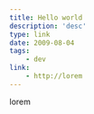 ```yaml
---
title: Hello world
description: 'desc'
type: link
date: 2009-08-04
tags:
    - dev
link:
    - http://lorem
---
```


lorem

